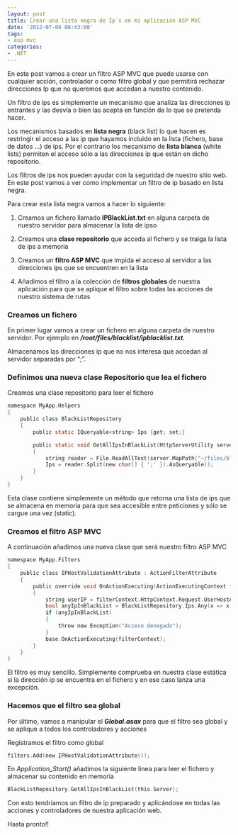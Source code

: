 ```yaml
---
layout: post
title: Crear una lista negra de Ip´s en mi aplicación ASP MVC
date: '2012-07-04 08:43:08'
tags:
- asp mvc
categories:
- .NET
---
```


En este post vamos a crear un filtro ASP MVC que puede usarse con cualquier acción, controlador o como filtro global y que permitirá rechazar direcciones Ip que no queremos que accedan a nuestro contenido.

Un filtro de ips es simplemente un mecanismo que analiza las direcciones ip entrantes y las desvía o bien las acepta en función de lo que se pretenda hacer.

Los mecanismos basados en **lista negra** (black list) lo que hacen es restringir el acceso a las ip que hayamos incluido en la lista (fichero, base de datos …) de ips. Por el contrario los mecanismo de **lista blanca** (white lists) permiten el acceso sólo a las direcciones ip que están en dicho repositorio.

Los filtros de ips nos pueden ayudar con la seguridad de nuestro sitio web. En este post vamos a ver como implementar un filtro de ip basado en lista negra.

Para crear esta lista negra vamos a hacer lo siguiente:

1. Creamos un fichero llamado **IPBlackList.txt** en alguna carpeta de nuestro servidor para almacenar la lista de ipso

2. Creamos una **clase repositorio** que acceda al fichero y se traiga la lista de ips a memoria
3. Creamos un **filtro ASP MVC** que impida el acceso al servidor a las direcciones ips que se encuentren en la lista

4. Añadimos el filtro a la colección de **filtros globales** de nuestra aplicación para que se aplique el filtro sobre todas las acciones de nuestro sistema de rutas



### Creamos un fichero

En primer lugar vamos a crear un fichero en alguna carpeta de nuestro servidor. Por ejemplo en ***/root/files/blacklist/ipblacklist.txt.***

Almacenamos las direcciones ip que no nos interesa que accedan al servidor separadas por “;”.

### **Definimos una nueva clase Repositorio que lea el fichero**

Creamos una clase repositorio para leer el fichero

```c
namespace MyApp.Helpers
{
    public class BlackListRepository
    {
        public static IQueryable<string> Ips {get; set;}

        public static void GetAllIpsInBlackList(HttpServerUtility server)
        {
            string reader = File.ReadAllText(server.MapPath("~/files/blacklist/ipblacklist.txt"));
            Ips = reader.Split(new char[] { ';' }).AsQueryable();
        }
    }
}
```

Esta clase contiene simplemente un método que retorna una lista de ips que se almacena en memoria para que sea accesible entre peticiones y sólo se cargue una vez (static).

### Creamos el filtro ASP MVC

A continuación añadimos una nueva clase que será nuestro filtro ASP MVC

```c
namespace MyApp.Filters
{
    public class IPHostValidationAttribute : ActionFilterAttribute
    {
        public override void OnActionExecuting(ActionExecutingContext filterContext)
        {
            string userIP = filterContext.HttpContext.Request.UserHostAddress;
            bool anyIpInBlackList = BlackListRepository.Ips.Any(x => x == userIP);
            if (anyIpInBlackList)
            {
                throw new Exception("Acceso denegado");
            }
            base.OnActionExecuting(filterContext);
        }
    }
}
```

El filtro es muy sencillo. Simplemente comprueba en nuestra clase estática si la dirección ip se encuentra en el fichero y en ese caso lanza una excepción.

### Hacemos que el filtro sea global

Por último, vamos a manipular el ***Global.asax*** para que el filtro sea global y se aplique a todos los controladores y acciones

Registramos el filtro como global

```c
filters.Add(new IPHostValidationAttribute());
```

En *Application_Start()* añadimos la siguiente linea para leer el fichero y almacenar su contenido en memoria

```c
BlackListRepository.GetAllIpsInBlackList(this.Server);
```

Con esto tendríamos un filtro de ip preparado y aplicándose en todas las acciones y controladores de nuestra aplicación web.

Hasta pronto!!



